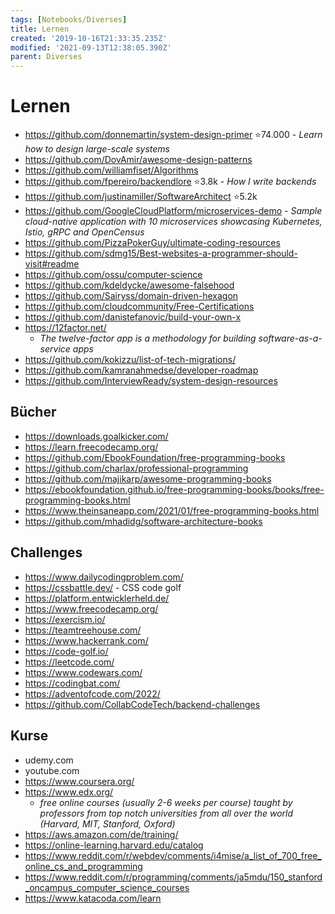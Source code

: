 ```yaml
---
tags: [Notebooks/Diverses]
title: Lernen
created: '2019-10-16T21:33:35.235Z'
modified: '2021-09-13T12:38:05.390Z'
parent: Diverses
---
```


# Lernen
- <https://github.com/donnemartin/system-design-primer> ⭐74.000 - *Learn how to design large-scale systems*
- <https://github.com/DovAmir/awesome-design-patterns>
- <https://github.com/williamfiset/Algorithms>
- <https://github.com/fpereiro/backendlore> ⭐3.8k - *How I write backends*
- <https://github.com/justinamiller/SoftwareArchitect> ⭐5.2k
- <https://github.com/GoogleCloudPlatform/microservices-demo> - *Sample cloud-native application with 10 microservices showcasing Kubernetes, Istio, gRPC and OpenCensus*
- <https://github.com/PizzaPokerGuy/ultimate-coding-resources>
- <https://github.com/sdmg15/Best-websites-a-programmer-should-visit#readme>
- <https://github.com/ossu/computer-science>
- <https://github.com/kdeldycke/awesome-falsehood>
- <https://github.com/Sairyss/domain-driven-hexagon>
- <https://github.com/cloudcommunity/Free-Certifications>
- <https://github.com/danistefanovic/build-your-own-x>
- <https://12factor.net/>
  - *The twelve-factor app is a methodology for building software-as-a-service apps*
- <https://github.com/kokizzu/list-of-tech-migrations/>
- <https://github.com/kamranahmedse/developer-roadmap>
- <https://github.com/InterviewReady/system-design-resources>


## Bücher
- <https://downloads.goalkicker.com/>
- <https://learn.freecodecamp.org/>
- <https://github.com/EbookFoundation/free-programming-books>
- <https://github.com/charlax/professional-programming>
- <https://github.com/majikarp/awesome-programming-books>
- <https://ebookfoundation.github.io/free-programming-books/books/free-programming-books.html>
- <https://www.theinsaneapp.com/2021/01/free-programming-books.html>
- <https://github.com/mhadidg/software-architecture-books>


## Challenges
- <https://www.dailycodingproblem.com/>
- <https://cssbattle.dev/> - CSS code golf
- <https://platform.entwicklerheld.de/>
- <https://www.freecodecamp.org/>
- <https://exercism.io/>
- <https://teamtreehouse.com/>
- <https://www.hackerrank.com/>
- <https://code-golf.io/>
- <https://leetcode.com/>
- <https://www.codewars.com/>
- <https://codingbat.com/>
- <https://adventofcode.com/2022/>
- <https://github.com/CollabCodeTech/backend-challenges>


## Kurse
- udemy.com
- youtube.com
- <https://www.coursera.org/>
- <https://www.edx.org/>
  - *free online courses (usually 2-6 weeks per course) taught by professors from top notch universities from all over the world (Harvard, MIT, Stanford, Oxford)*
- <https://aws.amazon.com/de/training/>
- <https://online-learning.harvard.edu/catalog>
- <https://www.reddit.com/r/webdev/comments/i4mise/a_list_of_700_free_online_cs_and_programming>
- <https://www.reddit.com/r/programming/comments/ja5mdu/150_stanford_oncampus_computer_science_courses>
- <https://www.katacoda.com/learn>
